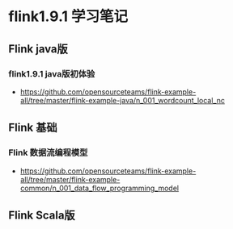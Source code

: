 # flink1.9.1 学习笔记

## Flink java版
### flink1.9.1 java版初体验
- https://github.com/opensourceteams/flink-example-all/tree/master/flink-example-java/n_001_wordcount_local_nc


## Flink 基础
### Flink 数据流编程模型
- https://github.com/opensourceteams/flink-example-all/tree/master/flink-example-common/n_001_data_flow_programming_model



## Flink  Scala版